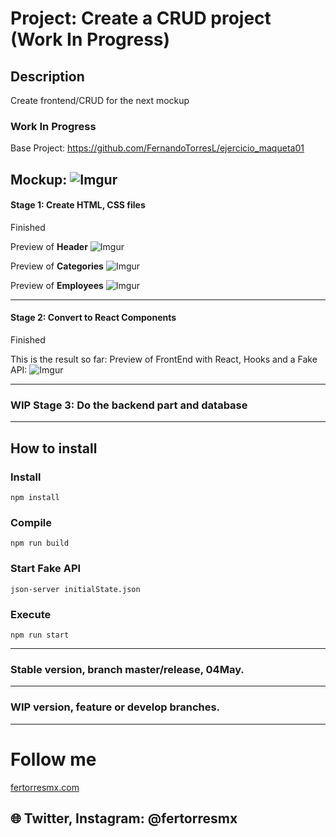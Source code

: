 
# Project: Create a CRUD project (Work In Progress)

## Description

Create frontend/CRUD for the next mockup

### Work In Progress

Base Project: https://github.com/FernandoTorresL/ejercicio_maqueta01

Mockup:
![Imgur](https://i.imgur.com/ezVmirk.png)
-------
#### Stage 1: Create HTML, CSS files
Finished

Preview of **Header**
![Imgur](https://i.imgur.com/D28wlAF.png)

Preview of **Categories**
![Imgur](https://i.imgur.com/rOMJZNM.png)

Preview of **Employees**
![Imgur](https://i.imgur.com/333sui8.png)

---
#### Stage 2: Convert to React Components
Finished

This is the result so far: Preview of FrontEnd with React, Hooks and a Fake API:
![Imgur](https://i.imgur.com/vx23bAO.png)

---
### WIP Stage 3: Do the backend part and database

----

## How to install ##

### Install
```
npm install
```

### Compile
```
npm run build
```

### Start Fake API
```
json-server initialState.json
```

### Execute
```
npm run start
```

---
### Stable version, branch master/release, 04May.
---
### WIP version, feature or develop branches.
---

# Follow me

[fertorresmx.com](http://fertorresmx.com/)

## :globe_with_meridians: Twitter, Instagram: @fertorresmx
